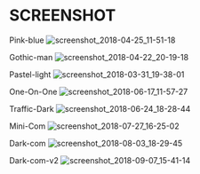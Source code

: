 # SCREENSHOT

Pink-blue
![screenshot_2018-04-25_11-51-18](https://user-images.githubusercontent.com/38096925/39349431-21cfb14a-4a25-11e8-8f16-a2c520b8f7e8.png)

Gothic-man
![screenshot_2018-04-22_20-19-18](https://user-images.githubusercontent.com/38096925/39349882-b6eef1cc-4a26-11e8-83bf-10a678b40a8f.png)

Pastel-light
![screenshot_2018-03-31_19-38-01](https://user-images.githubusercontent.com/38096925/39350121-6a0ebe2c-4a27-11e8-9e0e-e3217ae6343b.png)

One-On-One
![screenshot_2018-06-17_11-57-27](https://user-images.githubusercontent.com/38096925/41504900-4b512732-7226-11e8-9ae1-574d309e4a9e.png)

Traffic-Dark
![screenshot_2018-06-24_18-28-44](https://user-images.githubusercontent.com/38096925/42925702-33e541fe-8b59-11e8-9091-057e4cf1a55d.png)

Mini-Com
![screenshot_2018-07-27_16-25-02](https://user-images.githubusercontent.com/38096925/43313450-4bb426b2-91ba-11e8-9ff0-95aae74f2e17.png)

Dark-com
![screenshot_2018-08-03_18-29-45](https://user-images.githubusercontent.com/38096925/43642018-108df4dc-9750-11e8-9b49-e77bd2440866.png)

Dark-com-v2
![screenshot_2018-09-07_15-41-14](https://user-images.githubusercontent.com/38096925/45582823-ce696980-b8e0-11e8-852a-db0260855f7f.png)

